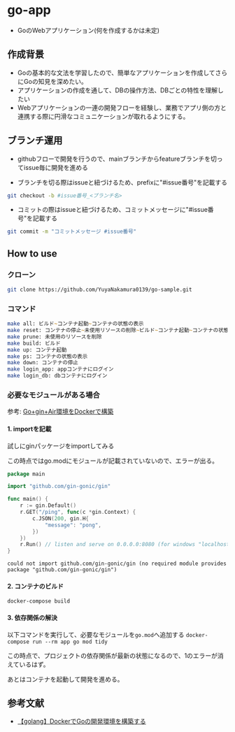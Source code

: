 # go-app

- GoのWebアプリケーション(何を作成するかは未定)

## 作成背景

- Goの基本的な文法を学習したので、簡単なアプリケーションを作成してさらにGoの知見を深めたい。
- アプリケーションの作成を通して、DBの操作方法、DBごとの特性を理解したい
- Webアプリケーションの一連の開発フローを経験し、業務でアプリ側の方と連携する際に円滑なコミュニケーションが取れるようにする。

## ブランチ運用

- githubフローで開発を行うので、mainブランチからfeatureブランチを切ってissue毎に開発を進める

- ブランチを切る際はissueと紐づけるため、prefixに"#issue番号"を記載する

```zsh
git checkout -b #issue番号_<ブランチ名>
```

- コミットの際はissueと紐づけるため、コミットメッセージに"#issue番号"を記載する

```zsh
git commit -m "コミットメッセージ #issue番号"
```

## How to use

### クローン

```zsh
git clone https://github.com/YuyaNakamura0139/go-sample.git
```

### コマンド

```zsh
make all: ビルド~コンテナ起動~コンテナの状態の表示
make reset: コンテナの停止~未使用リソースの削除~ビルド~コンテナ起動~コンテナの状態の表示
make prune: 未使用のリソースを削除
make build: ビルド
make up: コンテナ起動
make ps: コンテナの状態の表示
make down: コンテナの停止
make login_app: appコンテナにログイン
make login_db: dbコンテナにログイン
```

### 必要なモジュールがある場合

参考: [Go+gin+Air環境をDockerで構築](https://zenn.dev/hrs/articles/go-gin-air-docker)

#### 1. importを記載

試しにginパッケージをimportしてみる

この時点ではgo.modにモジュールが記載されていないので、エラーが出る。

```go
package main

import "github.com/gin-gonic/gin"

func main() {
    r := gin.Default()
    r.GET("/ping", func(c *gin.Context) {
        c.JSON(200, gin.H{
            "message": "pong",
        })
    })
    r.Run() // listen and serve on 0.0.0.0:8080 (for windows "localhost:8080")
}
```

```エラー
could not import github.com/gin-gonic/gin (no required module provides package "github.com/gin-gonic/gin")
```

#### 2. コンテナのビルド

```docker-compose build```

#### 3. 依存関係の解決

以下コマンドを実行して、必要なモジュールを`go.mod`へ追加する
`docker-compose run --rm app go mod tidy`

この時点で、プロジェクトの依存関係が最新の状態になるので、1のエラーが消えているはず。

あとはコンテナを起動して開発を進める。

## 参考文献

- [【golang】DockerでGoの開発環境を構築する](https://zenn.dev/yusuke49/articles/9ed37838861b1d)
